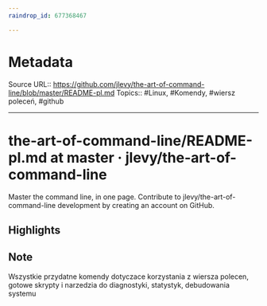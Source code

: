 ```yaml
---
raindrop_id: 677368467

---
```


# Metadata
Source URL:: https://github.com/jlevy/the-art-of-command-line/blob/master/README-pl.md
Topics:: #Linux, #Komendy, #wiersz poleceń, #github

---
# the-art-of-command-line/README-pl.md at master · jlevy/the-art-of-command-line

Master the command line, in one page. Contribute to jlevy/the-art-of-command-line development by creating an account on GitHub.

## Highlights

## Note

Wszystkie przydatne komendy dotyczace korzystania z wiersza polecen, gotowe skrypty i narzedzia do diagnostyki, statystyk, debudowania systemu